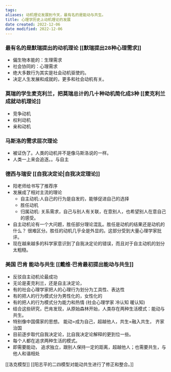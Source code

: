 ```yaml
---
tags: 
aliases: 动机理论发展到今天，最有名的是能动与共生。
title: 心理学历史上动机理论的发展
date created: 2022-12-06
date modified: 2022-12-06
---
```



### 最有名的是默瑞提出的动机理论 [[默瑞提出28种心理需求]]
- 偏生物本能的：生理需求
- 社会协同的：心理需求
- 绝大多数行为其实是社会动机驱使的。
- 决定人生发展和成就的，更多和社会动机有关。
### 莫瑞的学生麦克利兰，把莫瑞总计的几十种动机简化成3种 [[麦克利兰成就动机理论]]
- 竞争动机
- 权利动机
- 亲和动机
### 马斯洛的需求层次理论
- 被证伪了。人类的动机并不是像马斯洛说的一样。
- 人类一上来会追逐。。与自主
### 德西与瑞安 [[自我决定论|自我决定理论]]
- 阳老师给书写了推荐序
- 发展成了相对主流的理论
	- 自主动机:人自己的行为是自发的，能够促进自己的选择
	- 胜任动机
	- 归属动机: 关系需求，自己与别人有关联，在意别人，也希望别人在意自己的感受。
- 自主动机论有一个大问题，胜任部分理论混乱。胜任是动机的结果还是动机的什么？ 很难区分。胜任的动机几乎全是外显的。这部分受到大量心理学家批评。
- 现在越来越多的科学家意识到了自我决定论的错误，而且对于自主动机的划分太粗糙。
### 美国 巴肯 能动与共生 [[戴维·巴肯最初提出能动与共生]]
- 反驳自主动机论最成功
- 无论是麦克利兰，还是自主决定论，
- 有的社会心理学家把人的心理行为划分为工具性、表达性
- 有的把人的行为模式分为男性化的，女性化的
- 有的把人的行为模式分为能力和热情 (社会心理学家 冷认知 暖认知)
- 结合这些研究，巴肯发现，从原始森林开始，人类存在两种生活模式：能动与共生。
- 特别像中国儒家的思想。 能动=成为自己，超越他人，共生=融入共生， 齐家治国
- 目前逐步取代自我决定论，比自我决定论解释的更到位一些。
- 每个人都在追求两种生活的模式。
- 即需要能动， 追求独立，跟别人保持一定的距离，超越他人；也需要共生，与他人和谐相处

[[洛克模型]]
[[阳志平的二四模型对能动共生进行了修正和整合。]]